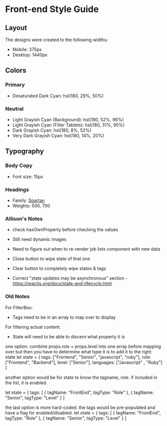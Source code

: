 # Front-end Style Guide

## Layout

The designs were created to the following widths:

- Mobile: 375px
- Desktop: 1440px

## Colors

### Primary

- Desaturated Dark Cyan: hsl(180, 29%, 50%)

### Neutral

- Light Grayish Cyan (Background): hsl(180, 52%, 96%)
- Light Grayish Cyan (Filter Tablets): hsl(180, 31%, 95%)
- Dark Grayish Cyan: hsl(180, 8%, 52%)
- Very Dark Grayish Cyan: hsl(180, 14%, 20%)

## Typography

### Body Copy

- Font size: 15px

### Headings

- Family: [Spartan](https://fonts.google.com/specimen/Spartan)
- Weights: 500, 700

### Allison's Notes
- check hasOwnProperty before checking the values


- Still need dynamic images
- Need to figure out when to re-render job lists component with new data
- Close button to wipe state of that one
- Clear button to completely wipe states & tags
- Correct "state updates may be asynchronous" section - https://reactjs.org/docs/state-and-lifecycle.html

###  Old Notes
For FilterBox:
- Tags need to be in an array to map over to display

For filtering actual content:
- State will need to be able to discern what property it is

one option:
combine props.role + props.level into one array before mapping over
but then you have to determine what type it is to add it to the right state
let state = {
  tags: ["Frontend", "Senior", "javascript", "ruby"],
  role: ["Frontend", "Backend"],
  level: ["Senior"],
  languages: ["Javascript" , "Ruby"]
}

another option would be for state to know the tagname, role. if included in the list, it is enabled.

let state = {
  tags: [
    {
      tagName: "FrontEnd",
      tagType: "Role"
    },
    {
      tagName: "Senior",
      tagType: "Level"
    }
  ]

the last option is more hard-coded. the tags would be pre-populated and have a flag for enabled/disabled.
let state = {
  tags: [
    {
      tagName: "FrontEnd",
      tagType: "Role"
    },
    {
      tagName: "Senior",
      tagType: "Level"
    }
  ]
